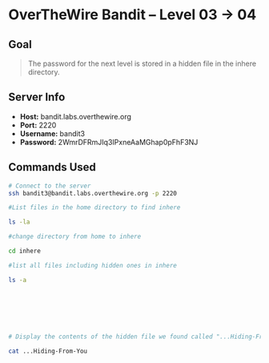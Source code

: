 # OverTheWire Bandit – Level 03 → 04

## Goal
> The password for the next level is stored in a hidden file in the inhere directory.



##  Server Info
- **Host:** bandit.labs.overthewire.org
- **Port:** 2220
- **Username:** bandit3
- **Password:** 2WmrDFRmJIq3IPxneAaMGhap0pFhF3NJ

##  Commands Used
```bash
# Connect to the server
ssh bandit3@bandit.labs.overthewire.org -p 2220

#List files in the home directory to find inhere

ls -la

#change directory from home to inhere

cd inhere

#list all files including hidden ones in inhere

ls -a







# Display the contents of the hidden file we found called "...Hiding-From-You"
 
cat ...Hiding-From-You

 
 
